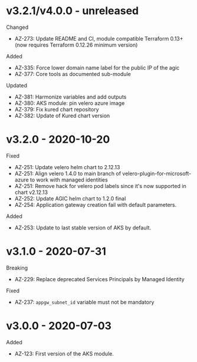 # v3.2.1/v4.0.0 - unreleased

Changed
  * AZ-273: Update README and CI, module compatible Terraform 0.13+ (now requires Terraform 0.12.26 minimum version)

Added
  * AZ-335: Force lower domain name label for the public IP of the agic
  * AZ-377: Core tools as documented sub-module

Updated
  * AZ-381: Harmonize variables and add outputs
  * AZ-380: AKS module: pin velero azure image
  * AZ-379: Fix kured chart repository
  * AZ-382: Update of Kured chart version
 
# v3.2.0 - 2020-10-20

Fixed
  * AZ-251: Update velero helm chart to 2.12.13
  * AZ-251: Align velero 1.4.0 to main branch of velero-plugin-for-microsoft-azure to work with managed identities
  * AZ-251: Remove hack for velero pod labels since it's now supported in chart v2.12.13
  * AZ-252: Update AGIC helm chart to 1.2.0 final
  * AZ-254: Application gateway creation fail with default parameters.
  
Added
  * AZ-253: Update to last stable version of AKS by default.
  
# v3.1.0 - 2020-07-31

Breaking
  * AZ-229: Replace deprecated Services Principals by Managed Identity

Fixed
  * AZ-237: `appgw_subnet_id` variable must not be mandatory
  
# v3.0.0 - 2020-07-03

Added
  * AZ-123: First version of the AKS module.

